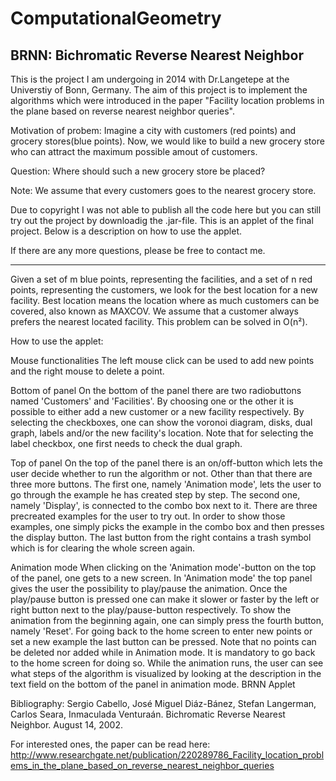 # ComputationalGeometry
BRNN: Bichromatic Reverse Nearest Neighbor
------------------------------------------------------------------------------------------------------------------------
This is the project I am undergoing in 2014 with Dr.Langetepe at the Universtiy of Bonn, Germany. The aim of this project is to implement the algorithms which were introduced in the paper "Facility location problems in the plane based on reverse nearest neighbor queries".

Motivation of probem:
Imagine a city with customers (red points) and grocery stores(blue points).
Now, we would like to build a new grocery store who can attract the maximum possible amout of customers.

Question: Where should such a new grocery store be placed?

Note: We assume that every customers goes to the nearest grocery store.

Due to copyright I was not able to publish all the code here but you can still try out the project by downloadig the .jar-file. This is an applet of the final project.
Below is a description on how to use the applet.

If there are any more questions, please be free to contact me.

------------------------------------------------------------------------------------------------------------------------

Given a set of m blue points, representing the facilities, and a set of n red points, representing the customers, we look for the best location for a new facility. Best location means the location where as much customers can be covered, also known as MAXCOV. We assume that a customer always prefers the nearest located facility. This problem can be solved in O(n²).

How to use the applet:

Mouse functionalities
The left mouse click can be used to add new points and the right mouse to delete a point.

Bottom of panel
On the bottom of the panel there are two radiobuttons named 'Customers' and 'Facilities'. By choosing one or the other it is possible to either add a new customer or a new facility respectively. By selecting the checkboxes, one can show the voronoi diagram, disks, dual graph, labels and/or the new facility's location. Note that for selecting the label checkbox, one first needs to check the dual graph.

Top of panel
On the top of the panel there is an on/off-button which lets the user decide whether to run the algorithm or not. Other than that there are three more buttons. The first one, namely 'Animation mode', lets the user to go through the example he has created step by step. The second one, namely 'Display', is connected to the combo box next to it. There are three precreated examples for the user to try out. In order to show those examples, one simply picks the example in the combo box and then presses the display button. The last button from the right contains a trash symbol which is for clearing the whole screen again.

Animation mode
When clicking on the 'Animation mode'-button on the top of the panel, one gets to a new screen. In 'Animation mode' the top panel gives the user the possibility to play/pause the animation. Once the play/pause button is pressed one can make it slower or faster by the left or right button next to the play/pause-button respectively. To show the animation from the beginning again, one can simply press the fourth button, namely 'Reset'. For going back to the home screen to enter new points or set a new example the last button can be pressed. Note that no points can be deleted nor added while in Animation mode. It is mandatory to go back to the home screen for doing so. While the animation runs, the user can see what steps of the algorithm is visualized by looking at the description in the text field on the bottom of the panel in animation mode.
BRNN Applet




Bibliography: Sergio Cabello, José Miguel Diáz-Bánez, Stefan Langerman, Carlos Seara, Inmaculada Venturaán. Bichromatic Reverse Nearest Neighbor. August 14, 2002.

For interested ones, the paper can be read here: http://www.researchgate.net/publication/220289786_Facility_location_problems_in_the_plane_based_on_reverse_nearest_neighbor_queries
